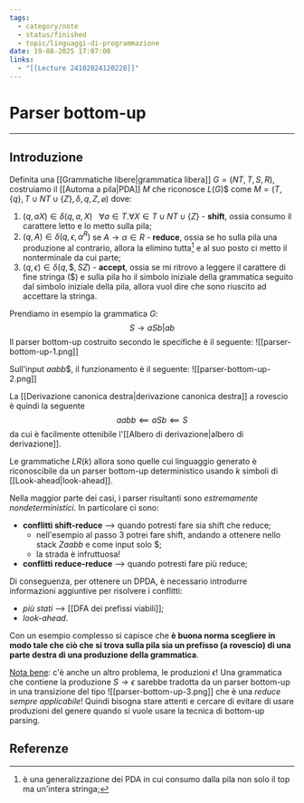 ```yaml
---
tags:
  - category/note
  - status/finished
  - topic/linguaggi-di-programmazione
date: 19-08-2025 17:07:08
links:
  - "[[Lecture 24102024120228]]"
---
```

# Parser bottom-up
---
## Introduzione
Definita una [[Grammatiche libere|grammatica libera]] $G = (NT, T, S, R)$, costruiamo il [[Automa a pila|PDA]] $M$ che riconosce $L(G)$\$ come $M = (T, \{q\}, T \cup NT \cup \{Z\}, \delta, q, Z, \varnothing)$ dove:
1. $(q, aX) \in \delta(q, a, X) \ \ \ \forall a \in T. \forall X \in T \cup NT \cup \{Z\}$ - **shift**, ossia consumo il carattere letto e lo metto sulla pila;
2. $(q, A) \in \delta(q, \epsilon, \alpha^{R})$ se $A \to \alpha \in R$ - **reduce**, ossia se ho sulla pila una produzione al contrario, allora la elimino tutta[^1] e al suo posto ci metto il nonterminale da cui parte;
3. $(q, \epsilon) \in \delta(q, \$, SZ)$ - **accept**, ossia se mi ritrovo a leggere il carattere di fine stringa (\$) e sulla pila ho il simbolo iniziale della grammatica seguito dal simbolo iniziale della pila, allora vuol dire che sono riuscito ad accettare la stringa.

Prendiamo in esempio la grammatica $G$:
$$S \to aSb | ab$$
Il parser bottom-up costruito secondo le specifiche è il seguente:
![[parser-bottom-up-1.png]]

Sull'input $aabb$\$, il funzionamento è il seguente:
![[parser-bottom-up-2.png]]

La [[Derivazione canonica destra|derivazione canonica destra]] a rovescio è quindi la seguente
$$aabb \impliedby aSb \impliedby S$$
da cui è facilmente ottenibile l'[[Albero di derivazione|albero di derivazione]].

Le grammatiche $LR(k)$ allora sono quelle cui linguaggio generato è riconoscibile da un parser bottom-up deterministico usando $k$ simboli di [[Look-ahead|look-ahead]].

Nella maggior parte dei casi, i parser risultanti sono _estremamente nondeterministici_. In particolare ci sono:
- **conflitti shift-reduce** --> quando potresti fare sia shift che reduce;
	- nell'esempio al passo 3 potrei fare shift, andando a ottenere nello stack $Zaabb$ e come input solo \$;
	- la strada è infruttuosa!
- **conflitti reduce-reduce** --> quando potresti fare più reduce;

Di conseguenza, per ottenere un DPDA, è necessario introdurre informazioni aggiuntive per risolvere i conflitti:
- _più stati_ --> [[DFA dei prefissi viabili]];
- _look-ahead_.

Con un esempio complesso si capisce che **è buona norma scegliere in modo tale che ciò che si trova sulla pila sia un prefisso (a rovescio) di una parte destra di una produzione della grammatica**.

<u>Nota bene</u>: c'è anche un altro problema, le produzioni $\epsilon$! Una grammatica che contiene la produzione $S \to \epsilon$ sarebbe tradotta da un parser bottom-up in una transizione del tipo
![[parser-bottom-up-3.png]]
che è una _reduce sempre applicabile_! Quindi bisogna stare attenti e cercare di evitare di usare produzioni del genere quando si vuole usare la tecnica di bottom-up parsing.

## Referenze

[^1]: è una generalizzazione dei PDA in cui consumo dalla pila non solo il top ma un'intera stringa;
